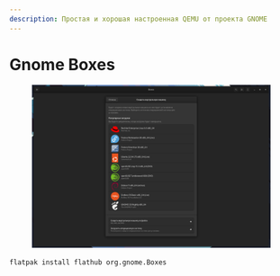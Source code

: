 ```yaml
---
description: Простая и хорошая настроенная QEMU от проекта GNOME
---
```


# Gnome Boxes

<figure><img src="../../.gitbook/assets/Снимок экрана от 2022-11-09 14-22-13 (1).png" alt=""><figcaption></figcaption></figure>

```bash
flatpak install flathub org.gnome.Boxes
```
